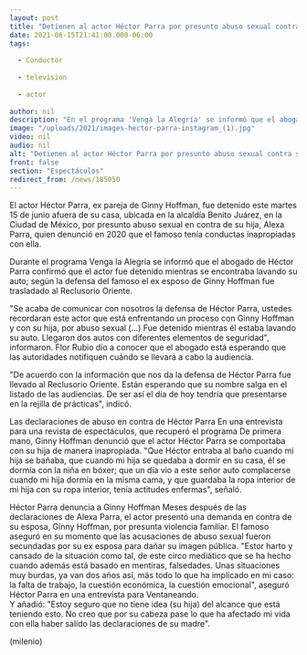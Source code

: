```yaml
---
layout: post
title: "Detienen al actor Héctor Parra por presunto abuso sexual contra su hija"
date: 2021-06-15T21:41:00.000-06:00
tags:
  
  - Conductor
  
  - television
  
  - actor
  
author: nil
description: "En el programa 'Venga la Alegría' se informó que el abogado del actor confirmó la detención del actor, quien fue trasladado al Reclusorio Oriente."
image: "/uploads/2021/images-hector-parra-instagram_(1).jpg"
video: nil
audio: nil
alt: "Detienen al actor Héctor Parra por presunto abuso sexual contra su hija"
front: false
section: "Espectáculos"
redirect_from: /news/185050
---
```


El actor Héctor Parra, ex pareja de Ginny Hoffman, fue detenido este martes 15 de junio afuera de su casa, ubicada en la alcaldía Benito Juárez, en la Ciudad de México, por presunto abuso sexual en contra de su hija, Alexa Parra, quien denunció en 2020 que el famoso tenía conductas inapropiadas con ella. 

Durante el programa Venga la Alegría se informó que el abogado de Héctor Parra confirmó que el actor fue detenido mientras se encontraba lavando su auto; según la defensa del famoso el ex esposo de Ginny Hoffman fue trasladado al Reclusorio Oriente. 

"Se acaba de comunicar con nosotros la defensa de Héctor Parra, ustedes recordaran este actor que está enfrentando un proceso con Ginny Hoffman y con su hija, por abuso sexual (...) Fue detenido mientras él estaba lavando su auto. Llegaron dos autos con diferentes elementos de seguridad", informaron. Flor Rubio dio a conocer que el abogado está esperando que las autoridades notifiquen cuándo se llevará a cabo la audiencia.  

"De acuerdo con la información que nos da la defensa de Héctor Parra fue llevado al Reclusorio Oriente. Están esperando que su nombre salga en el listado de las audiencias. De ser así el día de hoy tendría que presentarse en la rejilla de prácticas", indicó. 

Las declaraciones de abuso en contra de Héctor Parra En una entrevista para una revista de espectáculos, que recuperó el programa De primera mano, Ginny Hoffman denunció que el actor Héctor Parra se comportaba con su hija de manera inapropiada.  "Que Héctor entraba al baño cuando mi hija se bañaba, que cuando mi hija se quedaba a dormir en su casa, él se dormía con la niña en bóxer; que un día vio a este señor auto complacerse cuando mi hija dormía en la misma cama, y que guardaba la ropa interior de mi hija con su ropa interior, tenía actitudes enfermas", señaló.  

Héctor Parra denuncia a Ginny Hoffman Meses después de las declaraciones de Alexa Parra, el actor presentó una demanda en contra de su esposa, Ginny Hoffman, por presunta violencia familiar. El famoso aseguró en su momento que las acusaciones de abuso sexual fueron secundadas por su ex esposa para dañar su imagen pública.  "Estor harto y cansado de la situación como tal, de este circo mediático que se ha hecho cuando además está basado en mentiras, falsedades. Unas situaciones muy burdas, ya van dos años así, más todo lo que ha implicado en mi caso: la falta de trabajo, la cuestión económica, la cuestión emocional", aseguró Héctor Parra en una entrevista para Ventaneando.  
Y añadió: "Estoy seguro que no tiene idea (su hija) del alcance que está teniendo esto. No creo que por su cabeza pase lo que ha afectado mi vida con ella haber salido las declaraciones de su madre".   

(milenio)
